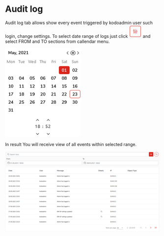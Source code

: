 # Audit log

Audit log tab allows show every event triggered by kodoadmin user such login, change settings. To select date range of logs just click ![](../../.gitbook/assets/rangebutton.PNG) and select FROM and TO sections from callendar menu.

![](../../.gitbook/assets/callendarlog.PNG)

In result You will receive view of all events within selected range.

![](../../.gitbook/assets/auditlogka.PNG)

